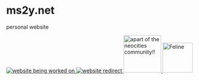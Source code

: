 # ms2y.net
personal website

<a href="https://ms2y.net/">
<img src="https://ms2y.net/img/cat/ms2ysign.gif" alt="website being worked on">
</a>

<a href="https://ms2y.net/">
<img src="https://ms2y.net/img/assets/ms2ybutton.png" alt="website redirect">
</a>

<a href="https://neocities.org/">
<img src="https://ms2y.net/img/assets/neocities.png" width="100" alt="apart of the neocities community!!">
</a>

<a href="https://kitgate.github.io/">
<img src="https://ms2y.net/img/assets/felinewebsitebutton.png" width="80" alt="Feline">
</a>
